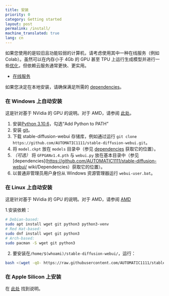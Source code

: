 ```yaml
---
title: 安装
priority: 0
category: Getting started
layout: post
permalink: /install/
machine_translated: true
lang: cn
---
```

如果您使用的是较旧且功能较弱的计算机，请考虑使用其中一种在线服务（例如 Colab）。虽然可以在内存小于 4Gb 的 GPU 甚至 TPU 上运行生成模型并进行一些[优化](../optimizations)，但依赖云服务通常更快、更实用。

- [在线服务](../在线服务)

如果您决定在本地安装，请确保满足所需的 [dependencies](../dependencies)。

### 在 Windows 上自动安装

这是针对基于 NVidia 的 GPU 的说明。对于 AMD，请参阅 [此处](https://rentry.org/ayymd-stable-diffustion-v1_4-guide)。

1. 安装[Python 3.10.6](https://www.python.org/downloads/windows/)，勾选“Add Python to PATH”
2. 安装 [git](https://git-scm.com/download/win)。
3. 下载 stable-diffusion-webui 存储库，例如通过运行 `git clone https://github.com/AUTOMATIC1111/stable-diffusion-webui.git`。
4. 将 `model.ckpt` 放在 `models` 目录中（参见 [dependencies](https://github.com/AUTOMATIC1111/stable-diffusion-webui/wiki/Dependencies) 获取它的位置）。
5. _*（可选）*_ 将 `GFPGANv1.4.pth` 与 `webui.py` 放在基本目录中（参见 [dependencies](https://github.com/AUTOMATIC1111/stable-diffusion-webui/ wiki/Dependencies）获取它的位置）。
6. 以普通非管理员用户身份从 Windows 资源管理器运行 `webui-user.bat`。

### 在 Linux 上自动安装

这是针对基于 NVidia 的 GPU 的说明。对于 AMD，请参阅 [AMD](../install-on-amd/)

1.安装依赖：
```bash
# Debian-based:
sudo apt install wget git python3 python3-venv
# Red Hat-based:
sudo dnf install wget git python3
# Arch-based:
sudo pacman -S wget git python3
```
2. 要安装在`/home/$(whoami)/stable-diffusion-webui/`，运行：
```bash
bash <(wget -qO- https://raw.githubusercontent.com/AUTOMATIC1111/stable-diffusion-webui/master/webui.sh)
```

### 在 Apple Silicon 上安装

在 [此处](../install-on-apple/) 找到说明。
